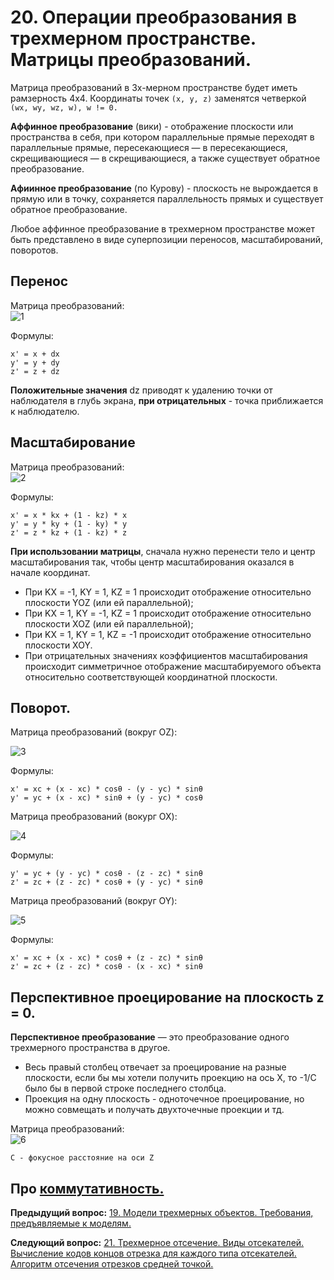 # 20. Операции преобразования в трехмерном пространстве. Матрицы преобразований.

Матрица преобразований в 3х-мерном пространстве будет иметь рамзерность 4х4. Координаты точек ```(x, y, z)``` заменятся четверкой ```(wx, wy, wz, w), w != 0.```

**Аффинное преобразование** (вики) - отображение плоскости или пространства в себя, при котором параллельные прямые переходят в параллельные прямые, пересекающиеся — в пересекающиеся, скрещивающиеся — в скрещивающиеся, а также существует обратное преобразование. 

**Афиинное преобразование** (по Курову) - плоскость не вырождается в прямую или в точку, сохраняется параллельность прямых и существует обратное преобразование.

Любое аффинное преобразование в трехмерном пространстве может быть представлено в виде суперпозиции переносов, масштабирований, поворотов.

## Перенос

Матрица преобразований:  
![1](https://camo.githubusercontent.com/f0e7d3099ce9c5d801462c1e471a2a31f7086723/68747470733a2f2f692e696d6775722e636f6d2f4b4a594b48354c2e706e67)  

Формулы:  
```
x' = x + dx
y' = y + dy
z' = z + dz
```

**Положительные значения** dz приводят к удалению точки от наблюдателя в глубь экрана, **при отрицательных** - точка приближается к наблюдателю.

## Масштабирование

Матрица преобразований:  
![2](https://camo.githubusercontent.com/f90de4d0d4f12dee2f7e879a44b9a38e548f73e2/68747470733a2f2f692e696d6775722e636f6d2f724b45394e6f352e706e67)

Формулы:
```
x' = x * kx + (1 - kz) * x
y' = y * ky + (1 - ky) * y
z' = z * kz + (1 - kz) * z
```

**При использовании матрицы**, сначала нужно перенести тело и центр масштабирования так, чтобы центр масштабирования оказался в начале координат.

* При KX = -1, KY = 1, KZ = 1 происходит отображение относительно плоскости YOZ (или ей параллельной); 
* При KX = 1, KY = -1, KZ = 1 происходит отображение относительно плоскости XOZ (или ей параллельной);
* При KX = 1, KY = 1, KZ = -1 происходит отображение относительно плоскости XOY. 
* При отрицательных значениях коэффициентов масштабирования происходит симметричное отображение масштабируемого объекта относительно соответствующей координатной плоскости.

## Поворот. 

Матрица преобразований (вокруг OZ):

![3](https://camo.githubusercontent.com/878ec4a0df5185db39371d574549912841d38297/68747470733a2f2f692e696d6775722e636f6d2f42376473436b6c2e706e67)

Формулы:  
```
x' = xc + (x - xc) * cosθ - (y - yc) * sinθ
y' = yc + (x - xc) * sinθ + (y - yc) * cosθ
```

Матрица преобразований (вокург OX):

![4](https://camo.githubusercontent.com/87dfb7a376368d8c718d02a72d2d4c9ed2fb8edb/68747470733a2f2f692e696d6775722e636f6d2f586639554f6d332e706e67)

Формулы:
```
y' = yc + (y - yc) * cosθ - (z - zc) * sinθ
z' = zc + (z - zc) * cosθ + (y - yc) * sinθ
```

Матрица преобразований (вокруг OY):

![5](https://camo.githubusercontent.com/c1f35fa5c6d94cc4ed7bd714e4920c533b59106f/68747470733a2f2f692e696d6775722e636f6d2f476f376a4549642e706e67)

Формулы:
```
x' = xc + (x - xc) * cosθ + (z - zc) * sinθ
z' = zc + (z - zc) * cosθ - (x - xc) * sinθ
```

## Перспективное проецирование на плоскость z = 0.

**Перспективное преобразование** — это преобразование одного трехмерного пространства в другое. 

* Весь правый столбец отвечает за проецирование на разные плоскости, если бы мы хотели получить проекцию на ось Х, то -1/C было бы в первой строке последнего столбца. 
* Проекция на одну плоскость - одноточечное проецирование, но можно совмещать и получать двухточечные проекции и тд. 

Матрица преобразований:  
![6](https://camo.githubusercontent.com/899c94627196be3fdeaf75dd92730bbc0b781a7e/68747470733a2f2f692e696d6775722e636f6d2f733634743178322e706e67)

```С - фокусное расстояние на оси Z```

## Про [коммутативность.](./exam02)

**Предыдущий вопрос:**  [19. Модели трехмерных объектов. Требования, предъявляемые к моделям.](./exam19)

**Следующий вопрос:**  [21. Трехмерное отсечение. Виды отсекателей. Вычисление кодов  концов отрезка для каждого типа отсекателей. Алгоритм отсечения  отрезков средней точкой.](./exam21)
